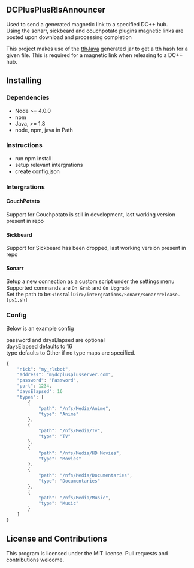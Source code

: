 ## DCPlusPlusRlsAnnouncer

Used to send a generated magnetic link to a specified DC++ hub.<br>
Using the sonarr, sickbeard and couchpotato plugins magnetic links are posted upon download and processing completion

This project makes use of the [tthJava](https://github.com/Awarua-/tthJava) generated jar to get a tth hash for a given file. This is required for a magnetic link when releasing to a DC++ hub.

## Installing
### Dependencies
* Node >= 4.0.0
* npm
* Java, >= 1.8
* node, npm, java in Path

### Instructions
* run npm install
* setup relevant intergrations
* create config.json

### Intergrations

#### CouchPotato
Support for Couchpotato is still in development, last working version present in repo

#### Sickbeard
Support for Sickbeard has been dropped, last working version present in repo

#### Sonarr

Setup a new connection as a custom script under the settings menu  
Supported commands are `On Grab` and `On Upgrade`  
Set the path to be:`<installDir>/intergrations/Sonarr/sonarrrelease.[ps1,sh]`

### Config
Below is an example config

password and daysElapsed are optional<br>
daysElapsed defaults to 16  
type defaults to Other if no type maps are specified.
```js
{
    "nick": "my_rlsbot",
    "address": "mydcplusplusserver.com",
    "password": "Password",
    "port": 1234,
    "daysElapsed": 16
    "types": [
        {
            "path": "/nfs/Media/Anime",
            "type": "Anime"
        },
        {
            "path": "/nfs/Media/Tv",
            "type": "TV"
        },
        {
            "path": "/nfs/Media/HD Movies",
            "type": "Movies"
        },
        {
            "path": "/nfs/Media/Documentaries",
            "type": "Documentaries"
        },
        {
            "path": "/nfs/Media/Music",
            "type": "Music"
        }
    ]
}
```


## License and Contributions
This program is licensed under the MIT license. Pull requests and contributions welcome.
